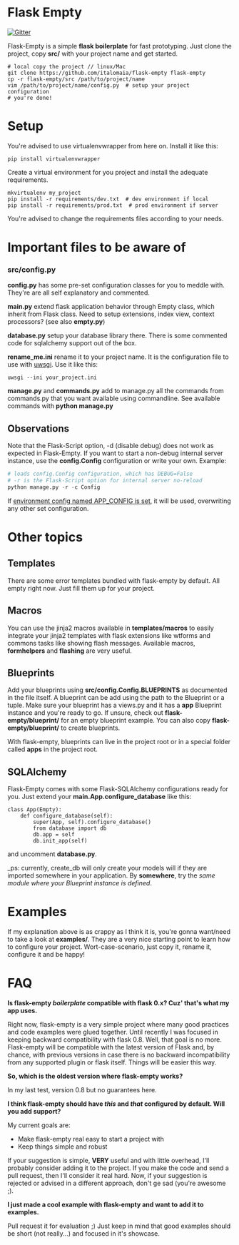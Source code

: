 Flask Empty
===========

[![Gitter](https://badges.gitter.im/Join%20Chat.svg)](https://gitter.im/italomaia/flask-empty?utm_source=badge&utm_medium=badge&utm_campaign=pr-badge&utm_content=badge)

Flask-Empty is a simple **flask boilerplate** for fast prototyping. Just
clone the project, copy **src/** with your project name and get started.

```shell
# local copy the project // linux/Mac
git clone https://github.com/italomaia/flask-empty flask-empty
cp -r flask-empty/src /path/to/project/name
vim /path/to/project/name/config.py  # setup your project configuration
# you're done!
```

Setup
=====

You're advised to use virtualenvwrapper from here on. Install it like this:

```
pip install virtualenvwrapper
```

Create a virtual environment for you project and install the adequate requirements.

```
mkvirtualenv my_project
pip install -r requirements/dev.txt  # dev environment if local
pip install -r requirements/prod.txt  # prod environment if server
```

You're advised to change the requirements files according to your needs.

Important files to be aware of
==============================

### src/config.py

**config.py** has some pre-set configuration classes for you to meddle with. They're are all self explanatory 
and commented.  
 
**main.py** extend flask application behavior through Empty class, which inherit from Flask class. Need to setup
extensions, index view, context processors? (see also **empty.py**)

**database.py** setup your database library there. There is some commented code for sqlalchemy support out of the box.

**rename_me.ini** rename it to your project name. It is the configuration file to use 
with [uwsgi](https://github.com/unbit/uwsgi). Use it like this:

```
uwsgi --ini your_project.ini
```

**manage.py** and **commands.py** add to manage.py all the commands from commands.py that you want available using
 commandline. See available commands with **python manage.py**

## Observations

Note that the Flask-Script option, -d (disable debug) does not work as expected in Flask-Empty. If you want
to start a non-debug internal server instance, use the **config.Config** configuration or write your own. Example:

```python
# loads config.Config configuration, which has DEBUG=False
# -r is the Flask-Script option for internal server no-reload
python manage.py -r -c Config
```

If [environment config named APP_CONFIG is set](http://flask.pocoo.org/docs/config/#configuring-from-files),
it will be used, overwriting any other set configuration.

Other topics
============

## Templates

There are some error templates bundled with flask-empty by default. All empty right now. Just fill them up for
your project.

## Macros

You can use the jinja2 macros available in **templates/macros** to easily integrate your jinja2 templates with
flask extensions like wtforms and commons tasks like showing flash messages. Available macros, **formhelpers**
and **flashing** are very useful. 

## Blueprints

Add your blueprints using **src/config.Config.BLUEPRINTS** as documented in the file itself. A blueprint can be add 
using the path to the Blueprint or a tuple. Make sure your blueprint has a views.py and 
it has a **app** Blueprint instance and you're ready to go. If unsure, check out **flask-empty/blueprint/** 
for an empty blueprint example. You can also copy **flask-empty/blueprint/** to create blueprints.

With flask-empty, blueprints can live in the project root or in a special folder called **apps** in the project root.

## SQLAlchemy

Flask-Empty comes with some Flask-SQLAlchemy configurations ready for you. Just extend 
your **main.App.configure_database** like this:

```
class App(Empty):
    def configure_database(self):
        super(App, self).configure_database()
        from database import db
        db.app = self
        db.init_app(self)
```
 
and uncomment **database.py**. 

_ps: currently, create_db will only create your models will if they are imported somewhere in your application. 
By **somewhere**, try the *same module where your Blueprint instance is defined*.

Examples
========
If my explanation above is as crappy as I think it is, you're gonna want/need to take a look at **examples/**. They
are a very nice starting point to learn how to configure your project. Wort-case-scenario, just copy it, rename it,
configure it and be happy!

FAQ
===
**Is flask-empty _boilerplate_ compatible with flask 0.x? Cuz' that's what my app uses.**

Right now, flask-empty is a very simple project where many good practices and code examples were glued together.
Until recently I was focused in keeping backward compatibility with flask 0.8. Well, that goal is no more.
 Flask-empty will be compatible with the latest version of Flask and, by chance, with previous versions in case
 there is no backward incompatibility from any supported plugin or flask itself. Things will be easier this way.

**So, which is the oldest version where flask-empty works?**

In my last test, version 0.8 but no guarantees here.

**I think flask-empty should have _this_ and _that_ configured by default. Will you add support?**

My current goals are:

* Make flask-empty real easy to start a project with
* Keep things simple and robust

If your suggestion is simple, **VERY** useful and with little overhead, I'll probably consider adding it to the
project. If you make the code and send a pull request, then I'll consider it real hard. Now, if your suggestion is
 rejected or advised in a different approach, don't ge sad (you're awesome ;).

**I just made a cool example with flask-empty and want to add it to examples.**

Pull request it for evaluation ;)
Just keep in mind that good examples should be short (not really...) and focused in it's showcase.
